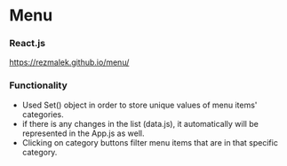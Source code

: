 # Menu

### React.js
https://rezmalek.github.io/menu/

### Functionality
* Used Set() object in order to store unique values of menu items' categories.
* if there is any changes in the list (data.js), it automatically will be represented in the App.js as well.
* Clicking on category buttons filter menu items that are in that specific category.
